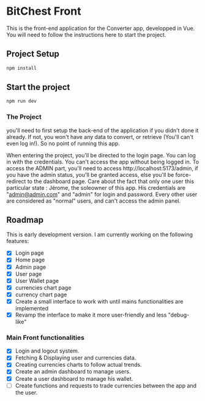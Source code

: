 # BitChest Front

This is the front-end application for the Converter app, developped in Vue. You will need to follow the instructions here to start the project.

## Project Setup

```sh
npm install
```

## Start the project

```sh
npm run dev
```

### The Project

you'll need to first setup the back-end of the application if you didn't done it already. If not, you won't have any data to convert, or retrieve (You'll can't even log in!). So no point of running this app.

When entering the project, you'll be directed to the login page. You can log in with the credentials. You can't access the app without being logged in.
To access the ADMIN part, you'll need to access http://localhost:5173/admin, if you have the admin status, you'll be granted access, else you'll be force-redirect to the dashboard page. Care about the fact that only one user this particular state : Jérome, the soleowner of this app. His credentials are "admin@admin.com" and "admin" for login and password. 
Every other user are considered as "normal" users, and can't access the admin panel.


## Roadmap

This is early development version. I am currently working on the following features:

- [x] Login page
- [x] Home page
- [x] Admin page
- [x] User page
- [x] User Wallet page
- [x] currencies chart page
- [x] currency chart page
- [x] Create a small interface to work with until mains functionalities are implemented
- [x] Revamp the interface to make it more user-friendly and less "debug-like"

### Main Front functionalities

- [x] Login and logout system.
- [x] Fetching & Displaying user and currencies data.
- [x] Creating currencies charts to follow actual trends.
- [x] Create an admin dashboard to manage users.
- [x] Create a user dashboard to manage his wallet.
- [ ] Create functions and requests to trade currencies between the app and the user.
